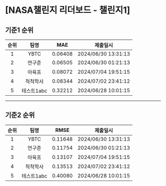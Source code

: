 # [NASA챌린지 리더보드 - 챌린지1]
## 기준1 순위
| 순위 | 팀명 | MAE | 제출일시 |
|:----:|:----:|:-----:|:----:|
| 1 | YBTC | 0.06408 | 2024/06/30 13:31:13 |
| 2 | 연구준 | 0.06505 | 2024/06/30 01:21:13 |
| 3 | 아육프 | 0.08072 | 2024/07/04 19:51:15 |
| 4 | 척척학사 | 0.08344 | 2024/07/02 23:41:12 |
| 5 | 테스트1abc | 0.32212 | 2024/06/28 10:01:15 |
___
## 기준2 순위
| 순위 | 팀명 | RMSE | 제출일시 |
|:----:|:----:|:-----:|:----:|
| 1 | YBTC | 0.11648 | 2024/06/30 13:31:13 |
| 2 | 연구준 | 0.11754 | 2024/06/30 01:21:13 |
| 3 | 아육프 | 0.13107 | 2024/07/04 19:51:15 |
| 4 | 척척학사 | 0.13513 | 2024/07/02 23:41:12 |
| 5 | 테스트1abc | 0.40080 | 2024/06/28 10:01:15 |

